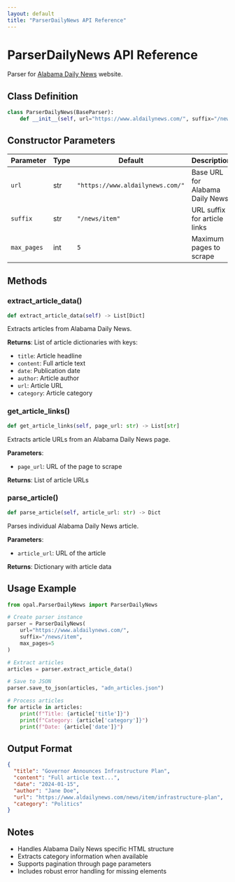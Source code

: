 ```yaml
---
layout: default
title: "ParserDailyNews API Reference"
---
```


# ParserDailyNews API Reference

Parser for [Alabama Daily News](https://www.aldailynews.com/) website.

## Class Definition

```python
class ParserDailyNews(BaseParser):
    def __init__(self, url="https://www.aldailynews.com/", suffix="/news/item", max_pages=5)
```

## Constructor Parameters

| Parameter | Type | Default | Description |
|-----------|------|---------|-------------|
| `url` | str | `"https://www.aldailynews.com/"` | Base URL for Alabama Daily News |
| `suffix` | str | `"/news/item"` | URL suffix for article links |
| `max_pages` | int | `5` | Maximum pages to scrape |

## Methods

### extract_article_data()
```python
def extract_article_data(self) -> List[Dict]
```
Extracts articles from Alabama Daily News.

**Returns**: List of article dictionaries with keys:
- `title`: Article headline
- `content`: Full article text
- `date`: Publication date
- `author`: Article author
- `url`: Article URL
- `category`: Article category

### get_article_links()
```python
def get_article_links(self, page_url: str) -> List[str]
```
Extracts article URLs from an Alabama Daily News page.

**Parameters**:
- `page_url`: URL of the page to scrape

**Returns**: List of article URLs

### parse_article()
```python
def parse_article(self, article_url: str) -> Dict
```
Parses individual Alabama Daily News article.

**Parameters**:
- `article_url`: URL of the article

**Returns**: Dictionary with article data

## Usage Example

```python
from opal.ParserDailyNews import ParserDailyNews

# Create parser instance
parser = ParserDailyNews(
    url="https://www.aldailynews.com/",
    suffix="/news/item",
    max_pages=5
)

# Extract articles
articles = parser.extract_article_data()

# Save to JSON
parser.save_to_json(articles, "adn_articles.json")

# Process articles
for article in articles:
    print(f"Title: {article['title']}")
    print(f"Category: {article['category']}")
    print(f"Date: {article['date']}")
```

## Output Format

```json
{
  "title": "Governor Announces Infrastructure Plan",
  "content": "Full article text...",
  "date": "2024-01-15",
  "author": "Jane Doe",
  "url": "https://www.aldailynews.com/news/item/infrastructure-plan",
  "category": "Politics"
}
```

## Notes

- Handles Alabama Daily News specific HTML structure
- Extracts category information when available
- Supports pagination through page parameters
- Includes robust error handling for missing elements